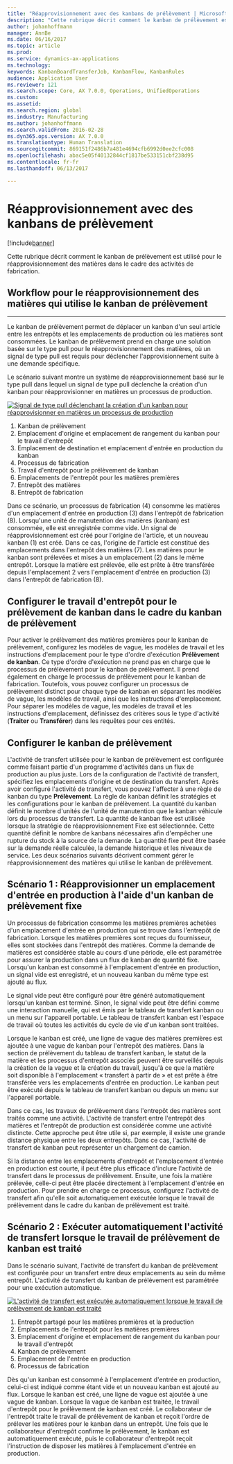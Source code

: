 ```yaml
---
title: "Réapprovisionnement avec des kanbans de prélèvement | Microsoft Docs"
description: "Cette rubrique décrit comment le kanban de prélèvement est utilisé pour le réapprovisionnement des matières dans le cadre des activités de fabrication."
author: johanhoffmann
manager: AnnBe
ms.date: 06/16/2017
ms.topic: article
ms.prod: 
ms.service: dynamics-ax-applications
ms.technology: 
keywords: KanbanBoardTransferJob, KanbanFlow, KanbanRules
audience: Application User
ms.reviewer: 121
ms.search.scope: Core, AX 7.0.0, Operations, UnifiedOperations
ms.custom: 
ms.assetid: 
ms.search.region: global
ms.industry: Manufacturing
ms.author: johanhoffmann
ms.search.validFrom: 2016-02-28
ms.dyn365.ops.version: AX 7.0.0
ms.translationtype: Human Translation
ms.sourcegitcommit: 869151f2486b7a481e4694cfb6992d0ee2cfc008
ms.openlocfilehash: abac5e05f40132844cf1817be533151cbf238d95
ms.contentlocale: fr-fr
ms.lasthandoff: 06/13/2017

---
```


# <a name="replenishment-with-withdrawal-kanbans"></a>Réapprovisionnement avec des kanbans de prélèvement

[!include[banner](../includes/banner.md)]


Cette rubrique décrit comment le kanban de prélèvement est utilisé pour le réapprovisionnement des matières dans le cadre des activités de fabrication.

## <a name="workflow-for-material-replenishment-that-uses-the-withdrawal-kanban"></a>Workflow pour le réapprovisionnement des matières qui utilise le kanban de prélèvement
-------------------------------------------------------------------

Le kanban de prélèvement permet de déplacer un kanban d'un seul article entre les entrepôts et les emplacements de production où les matières sont consommées. Le kanban de prélèvement prend en charge une solution basée sur le type pull pour le réapprovisionnement des matières, où un signal de type pull est requis pour déclencher l'approvisionnement suite à une demande spécifique. 

Le scénario suivant montre un système de réapprovisionnement basé sur le type pull dans lequel un signal de type pull déclenche la création d'un kanban pour réapprovisionner en matières un processus de production. 

[![Signal de type pull déclenchant la création d'un kanban pour réapprovisionner en matières un processus de production](./media/material-replenishment-with-withdrawal-kanban.png)](./media/material-replenishment-with-withdrawal-kanban.png)

1.  Kanban de prélèvement
2.  Emplacement d'origine et emplacement de rangement du kanban pour le travail d'entrepôt
3.  Emplacement de destination et emplacement d'entrée en production du kanban
4.  Processus de fabrication
5.  Travail d'entrepôt pour le prélèvement de kanban
6.  Emplacements de l'entrepôt pour les matières premières
7.  Entrepôt des matières
8.  Entrepôt de fabrication

Dans ce scénario, un processus de fabrication (4) consomme les matières d'un emplacement d'entrée en production (3) dans l'entrepôt de fabrication (8). Lorsqu'une unité de manutention des matières (kanban) est consommée, elle est enregistrée comme vide. Un signal de réapprovisionnement est créé pour l'origine de l'article, et un nouveau kanban (1) est créé. Dans ce cas, l'origine de l'article est constitué des emplacements dans l'entrepôt des matières (7). Les matières pour le kanban sont prélevées et mises à un emplacement (2) dans le même entrepôt. Lorsque la matière est prélevée, elle est prête à être transférée depuis l'emplacement 2 vers l'emplacement d'entrée en production (3) dans l'entrepôt de fabrication (8).

## <a name="configure-warehouse-work-for-kanban-picking-for-the-withdrawal-kanban"></a>Configurer le travail d'entrepôt pour le prélèvement de kanban dans le cadre du kanban de prélèvement

Pour activer le prélèvement des matières premières pour le kanban de prélèvement, configurez les modèles de vague, les modèles de travail et les instructions d'emplacement pour le type d'ordre d'exécution **Prélèvement de kanban**. Ce type d'ordre d'exécution ne prend pas en charge que le processus de prélèvement pour le kanban de prélèvement. Il prend également en charge le processus de prélèvement pour le kanban de fabrication. Toutefois, vous pouvez configurer un processus de prélèvement distinct pour chaque type de kanban en séparant les modèles de vague, les modèles de travail, ainsi que les instructions d'emplacement. Pour séparer les modèles de vague, les modèles de travail et les instructions d'emplacement, définissez des critères sous le type d'activité (**Traiter** ou **Transférer**) dans les requêtes pour ces entités.

## <a name="configure-the-withdrawal-kanban"></a>Configurer le kanban de prélèvement

L'activité de transfert utilisée pour le kanban de prélèvement est configurée comme faisant partie d'un programme d'activités dans un flux de production au plus juste. Lors de la configuration de l'activité de transfert, spécifiez les emplacements d'origine et de destination du transfert. Après avoir configuré l'activité de transfert, vous pouvez l'affecter à une règle de kanban du type **Prélèvement**. La règle de kanban définit les stratégies et les configurations pour le kanban de prélèvement. La quantité du kanban définit le nombre d'unités de l'unité de manutention que le kanban véhicule lors du processus de transfert. La quantité de kanban fixe est utilisée lorsque la stratégie de réapprovisionnement Fixe est sélectionnée. Cette quantité définit le nombre de kanbans nécessaires afin d'empêcher une rupture du stock à la source de la demande. La quantité fixe peut être basée sur la demande réelle calculée, la demande historique et les niveaux de service. Les deux scénarios suivants décrivent comment gérer le réapprovisionnement des matières qui utilise le kanban de prélèvement.

## <a name="scenario-1-replenish-a-production-input-location-by-using-a-fixed-withdrawal-kanban"></a>Scénario 1 : Réapprovisionner un emplacement d'entrée en production à l'aide d'un kanban de prélèvement fixe

Un processus de fabrication consomme les matières premières achetées d'un emplacement d'entrée en production qui se trouve dans l'entrepôt de fabrication. Lorsque les matières premières sont reçues du fournisseur, elles sont stockées dans l'entrepôt des matières. Comme la demande de matières est considérée stable au cours d'une période, elle est paramétrée pour assurer la production dans un flux de kanban de quantité fixe. Lorsqu'un kanban est consommé à l'emplacement d'entrée en production, un signal vide est enregistré, et un nouveau kanban du même type est ajouté au flux. 

Le signal vide peut être configuré pour être généré automatiquement lorsqu'un kanban est terminé. Sinon, le signal vide peut être défini comme une interaction manuelle, qui est émis par le tableau de transfert kanban ou un menu sur l'appareil portable. Le tableau de transfert kanban est l'espace de travail où toutes les activités du cycle de vie d'un kanban sont traitées. 

Lorsque le kanban est créé, une ligne de vague des matières premières est ajoutée à une vague de kanban pour l'entrepôt des matières. Dans la section de prélèvement du tableau de transfert kanban, le statut de la matière et les processus d'entrepôt associés peuvent être surveillés depuis la création de la vague et la création du travail, jusqu'à ce que la matière soit disponible à l'emplacement « transfert à partir de » et est prête à être transférée vers les emplacements d'entrée en production. Le kanban peut être exécuté depuis le tableau de transfert kanban ou depuis un menu sur l'appareil portable. 

Dans ce cas, les travaux de prélèvement dans l'entrepôt des matières sont traités comme une activité. L'activité de transfert entre l'entrepôt des matières et l'entrepôt de production est considérée comme une activité distincte. Cette approche peut être utile si, par exemple, il existe une grande distance physique entre les deux entrepôts. Dans ce cas, l'activité de transfert de kanban peut représenter un chargement de camion. 

Si la distance entre les emplacements d'entrepôt et l'emplacement d'entrée en production est courte, il peut être plus efficace d'inclure l'activité de transfert dans le processus de prélèvement. Ensuite, une fois la matière prélevée, celle-ci peut être placée directement à l'emplacement d'entrée en production. Pour prendre en charge ce processus, configurez l'activité de transfert afin qu'elle soit automatiquement exécutée lorsque le travail de prélèvement dans le cadre du kanban de prélèvement est traité.

## <a name="scenario-2-automatically-complete-the-transfer-activity-when-kanban-picking-work-is-processed"></a>Scénario 2 : Exécuter automatiquement l'activité de transfert lorsque le travail de prélèvement de kanban est traité

Dans le scénario suivant, l'activité de transfert du kanban de prélèvement est configurée pour un transfert entre deux emplacements au sein du même entrepôt. L'activité de transfert du kanban de prélèvement est paramétrée pour une exécution automatique. 

[![L'activité de transfert est exécutée automatiquement lorsque le travail de prélèvement de kanban est traité](./media/transfer-activities-when-processing-kanban-picking.png)](./media/transfer-activities-when-processing-kanban-picking.png)

1.  Entrepôt partagé pour les matières premières et la production
2.  Emplacements de l'entrepôt pour les matières premières
3.  Emplacement d'origine et emplacement de rangement du kanban pour le travail d'entrepôt
4.  Kanban de prélèvement
5.  Emplacement de l'entrée en production
6.  Processus de fabrication

Dès qu'un kanban est consommé à l'emplacement d'entrée en production, celui-ci est indiqué comme étant vide et un nouveau kanban est ajouté au flux. Lorsque le kanban est créé, une ligne de vague est ajoutée à une vague de kanban. Lorsque la vague de kanban est traitée, le travail d'entrepôt pour le prélèvement de kanban est créé. Le collaborateur de l'entrepôt traite le travail de prélèvement de kanban et reçoit l'ordre de prélever les matières pour le kanban dans un entrepôt. Une fois que le collaborateur d'entrepôt confirme le prélèvement, le kanban est automatiquement exécuté, puis le collaborateur d'entrepôt reçoit l'instruction de disposer les matières à l'emplacement d'entrée en production.



